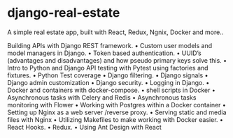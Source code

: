 # django-real-estate
A simple real estate app, built with React, Redux, Ngnix, Docker and more.. 


 Building APIs with Django REST framework.
• Custom user models and model managers in Django.
• Token based authentication.
• UUID’s (advantages and disadvantages) and how pseudo primary keys solve this.
• Intro to Python and Django API testing with Pytest using factories and fixtures.
• Python Test coverage 
• Django filtering.
• Django signals
• Django admin customization
• Django security.
• Logging in Django.
• Docker and containers with docker-compose.
• shell scripts in Docker
• Asynchronous tasks with Celery and Redis
• Asynchronous tasks monitoring with Flower
• Working with Postgres within a Docker container 
• Setting up Nginx as a web server /reverse proxy.
• Serving static and media files with Nginx
• Utilizing Makefiles to make working with Docker easier.
• React Hooks.
• Redux.
• Using Ant Design with React

